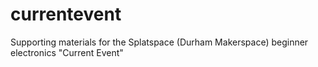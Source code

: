 # currentevent
Supporting materials for the Splatspace (Durham Makerspace) beginner electronics "Current Event"
